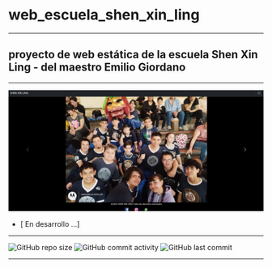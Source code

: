 # web_escuela_shen_xin_ling
---


## proyecto de web estática de la escuela Shen Xin Ling - del maestro Emilio Giordano 

----

![texto alternativo](https://github.com/eliasescalante/web_escuela_shen_xin_ling/blob/main/img/Capture.JPG)

- [ En desarrollo ...]

----

![GitHub repo size](https://img.shields.io/github/repo-size/eliasescalante/web_escuela_shen_xin_ling
)
![GitHub commit activity](https://img.shields.io/github/commit-activity/m/eliasescalante/web_escuela_shen_xin_ling
)
![GitHub last commit](https://img.shields.io/github/last-commit/eliasescalante/web_escuela_shen_xin_ling
)

----
